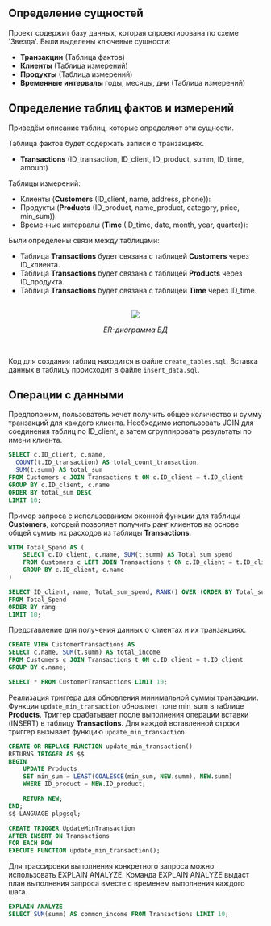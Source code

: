 ## Определение cущностей

Проект содержит базу данных, которая спроектирована по схеме 'Звезда'. Были выделены ключевые сущности:

* **Транзакции** (Таблица фактов)
* **Клиенты** (Таблица измерений)
* **Продукты** (Таблица измерений)
* **Временные интервалы** годы, месяцы, дни (Таблица измерений)

## Определение таблиц фактов и измерений

Приведём описание таблиц, которые определяют эти сущности.

Таблица фактов будет содержать записи о транзакциях.

* **Transactions** (ID_transaction, ID_client, ID_product, summ, ID_time, amount)

Таблицы измерений:

* Клиенты (**Customers** (ID_client, name, address, phone)):
* Продукты (**Products** (ID_product, name_product, category, price, min_sum)):
* Временные интервалы (**Time** (ID_time, date, month, year, quarter)):

Были определены связи между таблицами:

* Таблица **Transactions** будет связана с таблицей **Customers** через ID_клиента.
* Таблица **Transactions** будет связана с таблицей **Products** через ID_продукта.
* Таблица **Transactions** будет связана с таблицей **Time** через ID_time.

<div align="center">
  <br/>
  <img src="https://github.com/user-attachments/assets/b9a1d729-da3e-492c-9ca2-6989ce9635e1"/>
  <p><i>ER-диаграмма БД</i></p>
  <br/>
</div>

Код для создания таблиц находится в файле `create_tables.sql`. Вставка данных в таблицу происходит в файле `insert_data.sql`.

## Операции с данными

Предположим, пользователь хечет получить общее количество и сумму транзакций для каждого клиента. Необходимо использовать JOIN для соединения таблиц по ID_client, а затем сгруппировать результаты по имени клиента.

```SQL
SELECT c.ID_client, c.name,
  COUNT(t.ID_transaction) AS total_count_transaction,
  SUM(t.summ) AS total_sum
FROM Customers c JOIN Transactions t ON c.ID_client = t.ID_client
GROUP BY c.ID_client, c.name
ORDER BY total_sum DESC
LIMIT 10;
```
Пример запроса с использованием оконной функции для таблицы **Customers**, который позволяет получить ранг клиентов на основе общей суммы их расходов из таблицы **Transactions**. 

```SQL
WITH Total_Spend AS (
    SELECT c.ID_client, c.name, SUM(t.summ) AS Total_sum_spend
    FROM Customers c LEFT JOIN Transactions t ON c.ID_client = t.ID_client
    GROUP BY c.ID_client, c.name
)

SELECT ID_client, name, Total_sum_spend, RANK() OVER (ORDER BY Total_sum_spend DESC) AS rang
FROM Total_Spend
ORDER BY rang
LIMIT 10;
```

Представление для получения данных о клиентах и их транзакциях.

```SQL
CREATE VIEW CustomerTransactions AS
SELECT c.name, SUM(t.summ) AS total_income
FROM Customers c JOIN Transactions t ON c.ID_client = t.ID_client
GROUP BY c.name;

SELECT * FROM CustomerTransactions LIMIT 10;
```

Реализация триггера для обновления минимальной суммы транзакции. Функция `update_min_transaction` обновляет поле min_sum в таблице **Products**. Триггер срабатывает после выполнения операции вставки (INSERT) в таблицу **Transactions**. Для каждой вставленной строки триггер вызывает функцию `update_min_transaction`.

```SQL
CREATE OR REPLACE FUNCTION update_min_transaction()
RETURNS TRIGGER AS $$
BEGIN
    UPDATE Products
    SET min_sum = LEAST(COALESCE(min_sum, NEW.summ), NEW.summ)
    WHERE ID_product = NEW.ID_product;

    RETURN NEW;
END;
$$ LANGUAGE plpgsql;

CREATE TRIGGER UpdateMinTransaction
AFTER INSERT ON Transactions
FOR EACH ROW
EXECUTE FUNCTION update_min_transaction();
```

Для трассировки выполнения конкретного запроса можно использовать EXPLAIN ANALYZE. Команда EXPLAIN ANALYZE выдаст план выполнения запроса вместе с временем выполнения каждого шага.

```SQL
EXPLAIN ANALYZE
SELECT SUM(summ) AS common_income FROM Transactions LIMIT 10;
```








